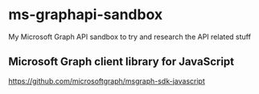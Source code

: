 # ms-graphapi-sandbox
My Microsoft Graph API sandbox to try and research the API related stuff

## Microsoft Graph client library for JavaScript
https://github.com/microsoftgraph/msgraph-sdk-javascript

